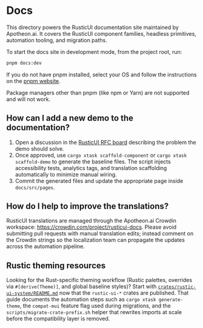 # Docs

This directory powers the RusticUI documentation site maintained by Apotheon.ai. It covers the RusticUI component families,
headless primitives, automation tooling, and migration paths.

To start the docs site in development mode, from the project root, run:

```bash
pnpm docs:dev
```

If you do not have pnpm installed, select your OS and follow the instructions on the [pnpm website](https://pnpm.io/installation).

Package managers other than pnpm (like npm or Yarn) are not supported and will not work.

## How can I add a new demo to the documentation?

1. Open a discussion in the [RusticUI RFC board](https://github.com/apotheon-ai/rusticui/discussions/categories/rfcs) describing the
   problem the demo should solve.
2. Once approved, use `cargo xtask scaffold-component` or `cargo xtask scaffold-demo` to generate the baseline files. The script
   injects accessibility tests, analytics tags, and translation scaffolding automatically to minimize manual wiring.
3. Commit the generated files and update the appropriate page inside `docs/src/pages`.

## How do I help to improve the translations?

RusticUI translations are managed through the Apotheon.ai Crowdin workspace: <https://crowdin.com/project/rusticui-docs>.
Please avoid submitting pull requests with manual translation edits; instead comment on the Crowdin strings so the localization
team can propagate the updates across the automation pipeline.

## Rustic theming resources

Looking for the Rust-specific theming workflow (Rustic palettes, overrides via `#[derive(Theme)]`, and global baseline styles)?
Start with [`crates/rustic-ui-system/README.md`](../crates/rustic-ui-system/README.md#theming-and-global-styles) now that the
`rustic-ui-*` crates are published. That guide documents the automation steps such as `cargo xtask generate-theme`, the
`compat-mui` feature flag used during migrations, and the `scripts/migrate-crate-prefix.sh` helper that rewrites imports at
scale before the compatibility layer is removed.

